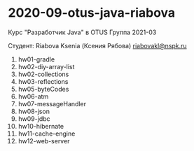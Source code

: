 # 2020-09-otus-java-riabova

Курс "Разработчик Java" в OTUS
Группа 2021-03

Студент:
Riabova Ksenia (Ксения Рябова)
riabovakl@nspk.ru


1. hw01-gradle
2. hw02-diy-array-list
2. hw02-collections
3. hw03-reflections
5. hw05-byteCodes
6. hw06-atm
7. hw07-messageHandler
8. hw08-json
9. hw09-jdbc
10. hw10-hibernate
11. hw11-cache-engine
12. hw12-web-server
